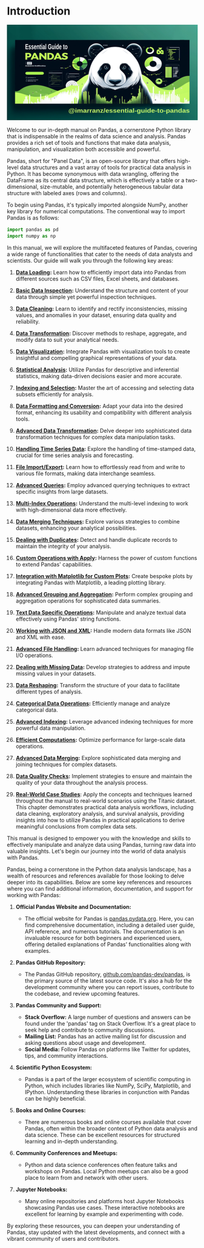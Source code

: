 
# Introduction

![](images/essential-guide-to-pandas-logo.png)

Welcome to our in-depth manual on Pandas, a cornerstone Python library that is indispensable in the realms of data science and analysis. Pandas provides a rich set of tools and functions that make data analysis, manipulation, and visualization both accessible and powerful.

Pandas, short for "Panel Data", is an open-source library that offers high-level data structures and a vast array of tools for practical data analysis in Python. It has become synonymous with data wrangling, offering the DataFrame as its central data structure, which is effectively a table or a two-dimensional, size-mutable, and potentially heterogeneous tabular data structure with labeled axes (rows and columns).

To begin using Pandas, it's typically imported alongside NumPy, another key library for numerical computations. The conventional way to import Pandas is as follows:

```python
import pandas as pd
import numpy as np
```

In this manual, we will explore the multifaceted features of Pandas, covering a wide range of functionalities that cater to the needs of data analysts and scientists. Our guide will walk you through the following key areas:

  1. **[Data Loading](010_data_loading.md):** Learn how to efficiently import data into Pandas from different sources such as CSV files, Excel sheets, and databases.

  2. **[Basic Data Inspection](020_basic_data_inspection.md):** Understand the structure and content of your data through simple yet powerful inspection techniques.

  3. **[Data Cleaning](030_data_cleaning.md):** Learn to identify and rectify inconsistencies, missing values, and anomalies in your dataset, ensuring data quality and reliability.

  4. **[Data Transformation](040_data_transformation.md):** Discover methods to reshape, aggregate, and modify data to suit your analytical needs.

  5. **[Data Visualization](050_data_visualization_integration.md):** Integrate Pandas with visualization tools to create insightful and compelling graphical representations of your data.

  6. **[Statistical Analysis](060_statistical_analysis.md):** Utilize Pandas for descriptive and inferential statistics, making data-driven decisions easier and more accurate.

  7. **[Indexing and Selection](070_indexing_and_selection.md):** Master the art of accessing and selecting data subsets  efficiently for analysis.

  8. **[Data Formatting and Conversion](080_data_formatting_and_conversion.md):** Adapt your data into the desired format, enhancing its usability and compatibility with different analysis tools.

  9. **[Advanced Data Transformation](090_advanced_data_transformation.md):** Delve deeper into sophisticated data transformation techniques for complex data manipulation tasks.

  10. **[Handling Time Series Data](100_handling_time_series_data.md):** Explore the handling of time-stamped data, crucial for time series analysis and forecasting.

  11. **[File Import/Export](110_file_export.md):** Learn how to effortlessly read from and write to various file formats, making data interchange seamless.

  12. **[Advanced Queries](120_advanced_data_queries.md):** Employ advanced querying techniques to extract specific insights from large datasets.

  13. **[Multi-Index Operations](130_multi-index_operations.md):** Understand the multi-level indexing to work with high-dimensional data more effectively.

  14. **[Data Merging Techniques](140_data_merging_techniques.md):** Explore various strategies to combine datasets, enhancing your analytical possibilities.

  15. **[Dealing with Duplicates](150_dealing_with_duplicates.md):** Detect and handle duplicate records to maintain the integrity of your analysis.

  16. **[Custom Operations with Apply](160_custom_operations_with_apply.md):** Harness the power of custom functions to extend Pandas' capabilities.

  17. **[Integration with Matplotlib for Custom Plots](170_integration_with_matplotlib_for_custom_plots.md):** Create bespoke plots by integrating Pandas with Matplotlib, a leading plotting library.

  18. **[Advanced Grouping and Aggregation](180_advanced_grouping_and_aggregation.md):** Perform complex grouping and aggregation operations for sophisticated data summaries.

  19. **[Text Data Specific Operations](190_text_data_specific_operations.md):** Manipulate and analyze textual data effectively using Pandas' string functions.

  20. **[Working with JSON and XML](200_working_with_json_and_xml.md):** Handle modern data formats like JSON and XML with ease.

  21. **[Advanced File Handling](210_advanced_file_handling.md):** Learn advanced techniques for managing file I/O operations.

  22. **[Dealing with Missing Data](220_dealing_with_missing_data.md):** Develop strategies to address and impute missing values in your datasets.

  23. **[Data Reshaping](230_data_reshaping.md):** Transform the structure of your data to facilitate different types of analysis.

  24. **[Categorical Data Operations](240_categorical_data_operations.md):** Efficiently manage and analyze categorical data.

  25. **[Advanced Indexing](250_advanced_indexing.md):** Leverage advanced indexing techniques for more powerful data manipulation.

  26. **[Efficient Computations](260_efficient_computations.md):** Optimize performance for large-scale data operations.

  27. **[Advanced Data Merging](270_advanced_data_merging.md):** Explore sophisticated data merging and joining techniques for complex datasets.

  28. **[Data Quality Checks](280_data_quality_checks.md):** Implement strategies to ensure and maintain the quality of your data throughout the analysis process.

  29. **[Real-World Case Studies](290_real_word_case_studies.md)**: Apply the concepts and techniques learned throughout the manual to real-world scenarios using the Titanic dataset. This chapter demonstrates practical data analysis workflows, including data cleaning, exploratory analysis, and survival analysis, providing insights into how to utilize Pandas in practical applications to derive meaningful conclusions from complex data sets.

This manual is designed to empower you with the knowledge and skills to effectively manipulate and analyze data using Pandas, turning raw data into valuable insights. Let's begin our journey into the world of data analysis with Pandas.

Pandas, being a cornerstone in the Python data analysis landscape, has a wealth of resources and references available for those looking to delve deeper into its capabilities. Below are some key references and resources where you can find additional information, documentation, and support for working with Pandas:

1. **Official Pandas Website and Documentation:**
    - The official website for Pandas is [pandas.pydata.org](https://pandas.pydata.org/). Here, you can find comprehensive documentation, including a detailed user guide, API reference, and numerous tutorials. The documentation is an invaluable resource for both beginners and experienced users, offering detailed explanations of Pandas' functionalities along with examples.

2. **Pandas GitHub Repository:**
    - The Pandas GitHub repository, [github.com/pandas-dev/pandas](https://github.com/pandas-dev/pandas), is the primary source of the latest source code. It's also a hub for the development community where you can report issues, contribute to the codebase, and review upcoming features.

3. **Pandas Community and Support:**
    - **Stack Overflow:** A large number of questions and answers can be found under the 'pandas' tag on Stack Overflow. It's a great place to seek help and contribute to community discussions.
    - **Mailing List:** Pandas has an active mailing list for discussion and asking questions about usage and development.
    - **Social Media:** Follow Pandas on platforms like Twitter for updates, tips, and community interactions.

4. **Scientific Python Ecosystem:**
    - Pandas is a part of the larger ecosystem of scientific computing in Python, which includes libraries like NumPy, SciPy, Matplotlib, and IPython. Understanding these libraries in conjunction with Pandas can be highly beneficial.

5. **Books and Online Courses:**
    - There are numerous books and online courses available that cover Pandas, often within the broader context of Python data analysis and data science. These can be excellent resources for structured learning and in-depth understanding.

6. **Community Conferences and Meetups:**
    - Python and data science conferences often feature talks and workshops on Pandas. Local Python meetups can also be a good place to learn from and network with other users.

7. **Jupyter Notebooks:**
    - Many online repositories and platforms host Jupyter Notebooks showcasing Pandas use cases. These interactive notebooks are excellent for learning by example and experimenting with code.

By exploring these resources, you can deepen your understanding of Pandas, stay updated with the latest developments, and connect with a vibrant community of users and contributors.
